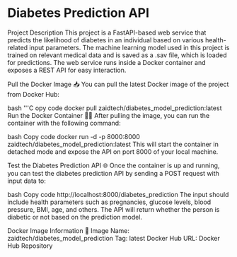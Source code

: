 # Diabetes Prediction API
Project Description
This project is a FastAPI-based web service that predicts the likelihood of diabetes in an individual based on various health-related input parameters. The machine learning model used in this project is trained on relevant medical data and is saved as a .sav file, which is loaded for predictions. The web service runs inside a Docker container and exposes a REST API for easy interaction.

Pull the Docker Image 📥
You can pull the latest Docker image of the project from Docker Hub:

bash
'''C opy code
docker pull zaidtech/diabetes_model_prediction:latest
Run the Docker Container 🏃‍♂️
After pulling the image, you can run the container with the following command:

bash
Copy code
docker run -d -p 8000:8000 zaidtech/diabetes_model_prediction:latest
This will start the container in detached mode and expose the API on port 8000 of your local machine.

Test the Diabetes Prediction API 🌐
Once the container is up and running, you can test the diabetes prediction API by sending a POST request with input data to:

bash
Copy code
http://localhost:8000/diabetes_prediction
The input should include health parameters such as pregnancies, glucose levels, blood pressure, BMI, age, and others. The API will return whether the person is diabetic or not based on the prediction model.

Docker Image Information 🐳
Image Name: zaidtech/diabetes_model_prediction
Tag: latest
Docker Hub URL: Docker Hub Repository
